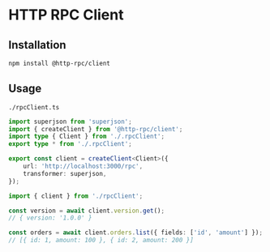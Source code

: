 # HTTP RPC Client

## Installation

```bash
npm install @http-rpc/client
```

## Usage

`./rpcClient.ts`

```typescript
import superjson from 'superjson';
import { createClient } from '@http-rpc/client';
import type { Client } from './.rpcClient';
export type * from './.rpcClient';

export const client = createClient<Client>({
	url: 'http://localhost:3000/rpc',
	transformer: superjson,
});
```

```typescript
import { client } from './rpcClient';

const version = await client.version.get();
// { version: '1.0.0' }

const orders = await client.orders.list({ fields: ['id', 'amount'] });
// [{ id: 1, amount: 100 }, { id: 2, amount: 200 }]
```
